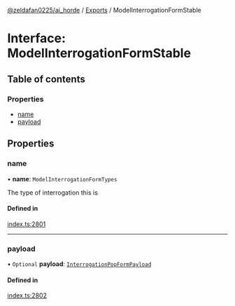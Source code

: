 [@zeldafan0225/ai_horde](../README.md) / [Exports](../modules.md) / ModelInterrogationFormStable

# Interface: ModelInterrogationFormStable

## Table of contents

### Properties

- [name](ModelInterrogationFormStable.md#name)
- [payload](ModelInterrogationFormStable.md#payload)

## Properties

### name

• **name**: `ModelInterrogationFormTypes`

The type of interrogation this is

#### Defined in

[index.ts:2801](https://github.com/ZeldaFan0225/ai_horde/blob/79ac96e/index.ts#L2801)

___

### payload

• `Optional` **payload**: [`InterrogationPopFormPayload`](InterrogationPopFormPayload.md)

#### Defined in

[index.ts:2802](https://github.com/ZeldaFan0225/ai_horde/blob/79ac96e/index.ts#L2802)
